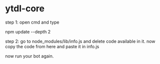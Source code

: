 # ytdl-core

step 1:
open cmd and type

npm update --depth 2

step 2:
go to node_modules/lib/info.js and delete code available in it. 
now copy the code from here and paste it in info.js


now run your bot again.
